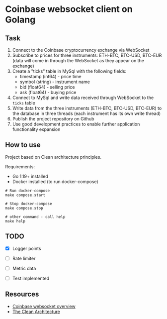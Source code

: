 # Coinbase websocket client on Golang

## Task

1. Connect to the Coinbase cryptocurrency exchange via WebSocket
2. Subscribe to prices for three instruments: ETH-BTC, BTC-USD, BTC-EUR (data will come in through the WebSocket as they appear on the exchange)
3. Create a "ticks" table in MySql with the following fields:
   - timestamp (int64) - price time
   - symbol (string) - instrument name
   - bid (float64) - selling price
   - ask (float64) - buying price
4. Connect to MySql and write data received through WebSocket to the `ticks` table
5. Write data from the three instruments (ETH-BTC, BTC-USD, BTC-EUR) to the database
   in three threads (each instrument has its own write thread)
6. Publish the project repository on Github
7. Use good development practices to enable further application functionality expansion

## How to use

Project based on Clean architecture principles.

Requirements:

- Go 1.19+ installed
- Docker installed (to run docker-compose)

```
# Run docker-compose
make compose.start

# Stop docker-compose
make compose.stop

# other command - call help
make help
```

## TODO

- [x] Logger points
- [ ] Rate limiter
- [ ] Metric data
- [ ] Test implemented


## Resources

- [Coinbase websocket overview](https://docs.cloud.coinbase.com/exchange/docs/websocket-overview)
- [The Clean Architecture](https://blog.cleancoder.com/uncle-bob/2012/08/13/the-clean-architecture.html)

